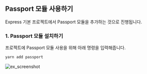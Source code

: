 Passport 모듈 사용하기
----------------------
Express 기본 프로젝트에서 Passport 모듈을 추가하는 것으로 진행됩니다. 

### 1. Passport 모듈 설치하기
프로젝트에 Passport 모듈 사용을 위해 아래 명령을 입력해줍니다.
``` bash
yarn add passport
```
![ex_screenshot](./assets//yarn_install_passport.gif)